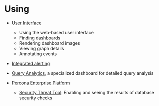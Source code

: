 # Using

- [User Interface](interface.md)

	- Using the web-based user interface
	- Finding dashboards
	- Rendering dashboard images
	- Viewing graph details
	- Annotating events

- [Integrated alerting](alerting.md)

- [Query Analytics](query-analytics.md), a specialized dashboard for detailed query analysis

- [Percona Enterprise Platform](platform/index.md)

	- [Security Threat Tool](platform/security-threat-tool.md): Enabling and seeing the results of database security checks
